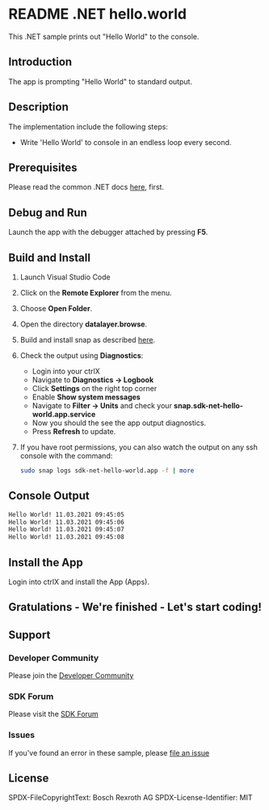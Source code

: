 # README .NET hello.world

This .NET sample prints out "Hello World" to the console.

## Introduction

The app is prompting "Hello World" to standard output.

## Description

The implementation include the following steps:

+ Write 'Hello World' to console in an endless loop every second.

## Prerequisites

Please read the common .NET docs [here](./../../doc/dotnet.md), first.

## Debug and Run
Launch the app with the debugger attached by pressing __F5__.

## Build and Install

1. Launch Visual Studio Code
2. Click on the __Remote Explorer__ from the menu.
3. Choose __Open Folder__.
4. Open the directory __datalayer.browse__.
5. Build and install snap as described [here](./../README.md).
6. Check the output using __Diagnostics__:

   + Login into your ctrlX
   + Navigate to __Diagnostics -> Logbook__ 
   + Click __Settings__ on the right top corner
   + Enable __Show system messages__
   + Navigate to __Filter -> Units__ and check your __snap.sdk-net-hello-world.app.service__
   + Now you should the see the app output diagnostics. 
   + Press __Refresh__ to update.

7. If you have root permissions, you can also watch the output on any ssh console with the command:
    ```bash
    sudo snap logs sdk-net-hello-world.app -f | more
    ```
## Console Output
```bash
Hello World! 11.03.2021 09:45:05
Hello World! 11.03.2021 09:45:06
Hello World! 11.03.2021 09:45:07
Hello World! 11.03.2021 09:45:08
 ```

## Install the App

Login into ctrlX and install the App (Apps).

## Gratulations - We're finished - Let's start coding!


## Support
### Developer Community

Please join the [Developer Community](https://developer.community.boschrexroth.com/)

### SDK Forum

Please visit the [SDK Forum](https://developer.community.boschrexroth.com/t5/ctrlX-AUTOMATION/ct-p/dcdev_community-bunit-dcae/)

### Issues

If you've found an error in these sample, please [file an issue](https://github.com/boschrexroth)

## License

SPDX-FileCopyrightText: Bosch Rexroth AG
SPDX-License-Identifier: MIT
